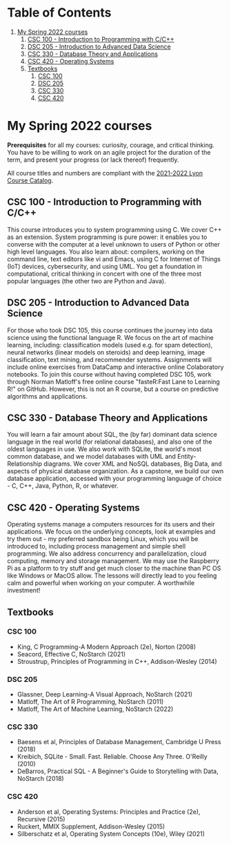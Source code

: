 
# Table of Contents

1.  [My Spring 2022 courses](#org1399fca)
    1.  [CSC 100 - Introduction to Programming with C/C++](#orgcb12d41)
    2.  [DSC 205 - Introduction to Advanced Data Science](#org9022f67)
    3.  [CSC 330 - Database Theory and Applications](#org3482bf1)
    4.  [CSC 420 - Operating Systems](#org3c3bbd9)
    5.  [Textbooks](#orgdbdb642)
        1.  [CSC 100](#orgf0a73e9)
        2.  [DSC 205](#org31788fe)
        3.  [CSC 330](#org80b0705)
        4.  [CSC 420](#org507e0a9)


<a id="org1399fca"></a>

# My Spring 2022 courses

**Prerequisites** for all my courses: curiosity, courage, and critical
 thinking. You have to be willing to work on an agile project for
 the duration of the term, and present your progress (or lack
 thereof) frequently.

All course titles and numbers are compliant with the [2021-2022 Lyon
Course Catalog](https://catalog.lyon.edu/).


<a id="orgcb12d41"></a>

## CSC 100 - Introduction to Programming with C/C++

This course introduces you to system programming using C. We cover
C++ as an extension. System programming is pure power: it enables
you to converse with the computer at a level unknown to users of
Python or other high level languages. You also learn about:
compilers, working on the command line, text editors like vi and
Emacs, using C for Internet of Things (IoT) devices,
cybersecurity, and using UML. You get a foundation in
computational, critical thinking in concert with one of the three
most popular languages (the other two are Python and Java).


<a id="org9022f67"></a>

## DSC 205 - Introduction to Advanced Data Science

For those who took DSC 105, this course continues the journey into
data science using the functional language R. We focus on the art
of machine learning, including: classification models (used
e.g. for spam detection), neural networks (linear models on
steroids) and deep learning, image classification, text mining,
and recommender systems. Assignments will include online exercises
from DataCamp and interactive online Colaboratory notebooks. To
join this course without having completed DSC 105, work through
Norman Matloff's free online course "fasteR:Fast Lane to Learning
R!" on GitHub. However, this is not an R course, but a course on
predictive algorithms and applications.


<a id="org3482bf1"></a>

## CSC 330 - Database Theory and Applications

You will learn a fair amount about SQL, the (by far) dominant data
science language in the real world (for relational databases), and
also one of the oldest languages in use. We also work with SQLite,
the world's most common database, and we model databases with UML
and Entity-Relationship diagrams. We cover XML and NoSQL
databases, Big Data, and aspects of physical database
organization. As a capstone, we build our own database
application, accessed with your programming language of choice -
C, C++, Java, Python, R, or whatever.


<a id="org3c3bbd9"></a>

## CSC 420 - Operating Systems

Operating systems manage a computers resources for its users and
their applications. We focus on the underlying concepts, look at
examples and try them out - my preferred sandbox being Linux,
which you will be introduced to, including process management and
simple shell programming. We also address concurrency and
parallelization, cloud computing, memory and storage
management. We may use the Raspberry Pi as a platform to try stuff
and get much closer to the machine than PC OS like Windows or
MacOS allow. The lessons will directly lead to you feeling calm
and powerful when working on your computer. A worthwhile
investment!


<a id="orgdbdb642"></a>

## Textbooks


<a id="orgf0a73e9"></a>

### CSC 100

-   King, C Programming-A Modern Approach (2e), Norton (2008)
-   Seacord, Effective C, NoStarch (2021)
-   Stroustrup, Principles of Programming in C++, Addison-Wesley (2014)


<a id="org31788fe"></a>

### DSC 205

-   Glassner, Deep Learning-A Visual Approach, NoStarch (2021)
-   Matloff, The Art of R Programming, NoStarch (2011)
-   Matloff, The Art of Machine Learning, NoStarch (2022)


<a id="org80b0705"></a>

### CSC 330

-   Baesens et al, Principles of Database Management, Cambridge U
    Press (2018)
-   Kreibich, SQLite - Small. Fast. Reliable. Choose Any
    Three. O'Reilly (2010)
-   DeBarros, Practical SQL - A Beginner's Guide to Storytelling
    with Data, NoStarch (2018)


<a id="org507e0a9"></a>

### CSC 420

-   Anderson et al, Operating Systems: Principles and Practice
    (2e), Recursive (2015)
-   Ruckert, MMIX Supplement, Addison-Wesley (2015)
-   Silberschatz et al, Operating System Concepts (10e), Wiley (2021)

